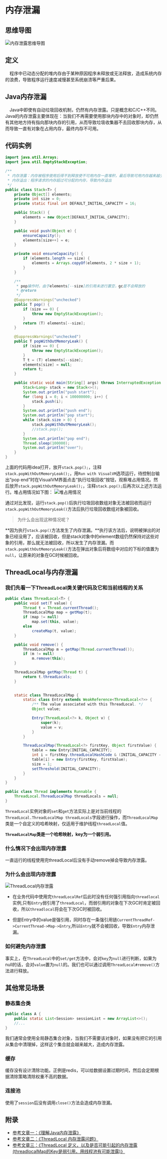 # 内存泄漏

## 思维导图

![内存泄露思维导图](../../xmind/内存泄漏.png)

## 定义

&emsp;程序中已动态分配的堆内存由于某种原因程序未释放或无法释放，造成系统内存的浪费，导致程序运行速度减慢甚至系统崩溃等严重后果。

## Java内存泄漏

&emsp;Java中即使有自动垃圾回收机制，仍然有内存泄露。只是概念和C/C++不同。Java的内存泄露主要体现在：当我们不再需要使用那块内存中的对象时，却仍然有其他地方持有指向那块内存的引用，从而导致垃圾收集器不去回收那块内存，从而导致一直有对象在占用内存，最终内存不可用。

## 代码实例

```java
import java.util.Arrays;
import java.util.EmptyStackException;

/**
 * 内存泄露：内存被程序使用后得不到释放使不可用内存一直堆积，最后导致可用内存越来越少，导致内存溢出
 * 内存溢出：程序请求的内存超过可分配的内存，导致内存溢出
 */
public class Stack<T> {
    private Object[] elements;
    private int size = 0;
    private static final int DEFAULT_INITIAL_CAPACITY = 16;

    public Stack() {
        elements = new Object[DEFAULT_INITIAL_CAPACITY];
    }

    public void push(Object e) {
        ensureCapacity();
        elements[size++] = e;
    }

    private void ensureCapacity() {
        if (elements.length == size) {
            elements = Arrays.copyOf(elements, 2 * size + 1);
        }
    }

    /**
     * pop操作时，由于elements[--size]的引用未进行置空，gc是不会释放的
     * @return
     */
    @SuppressWarnings("unchecked")
    public T pop() {
        if (size == 0) {
            throw new EmptyStackException();
        }
        return (T) elements[--size];
    }

    @SuppressWarnings("unchecked")
    public T popWithOutMemoryLeak() {
        if (size == 0) {
            throw new EmptyStackException();
        }
        T t = (T) elements[--size];
        elements[size] = null;
        return t;
    }

    public static void main(String[] args) throws InterruptedException {
        Stack<Long> stack = new Stack<>();
        System.out.println("push start");
        for (long i = 0; i < 100000000; i++) {
            stack.push(i);
        }
        System.out.println("push end");
        System.out.println("pop start");
        while (stack.size > 0) {
            stack.popWithOutMemoryLeak();
            //stack.pop();
        }
        System.out.println("pop end");
        Thread.sleep(100000);
        System.out.println("over");
    }
}
```

上面的代码用idea打开，放开`stack.pop();`，注释`stack.popWithOutMemoryLeak();`，用`Run with VisualVM`选项运行，待控制台输出“pop end”时在VisualVM界面点击“执行垃圾回收”按钮，观察堆占用情况。然后放开`stack.popWithOutMemoryLeak();`，注释`stack.pop();`后再次以上述方法运行。堆占用情况如下图：
![堆占用情况](../../pictures/堆占用情况1.png)

通过对比发现，运行`stack.pop()`后执行垃圾回收数组对象无法被回收而运行`stack.popWithOutMemoryLeak()`方法后执行垃圾回收数组对象被回收。

>为什么会出现这种情况呢？

**因为执行`stack.pop()`方法发生了内存泄漏。**执行该方法后，说明被弹出的对象已经没用了，应该被回收，但是stack对象中的element数组仍然保持对这些对象的引用，那么就无法被回收，所以发生了内存泄漏。而`stack.popWithOutMemoryLeak()`方法在弹出对象后将数组中对应的下标的值置为`null`，让原来的对象在GC时候被回收。

## ThreadLocal与内存泄漏

### 我们先看一下ThreadLocal类关键代码及它和当前线程的关系

```java
public class ThreadLocal<T> {
    public void set(T value) {
        Thread t = Thread.currentThread();
        ThreadLocalMap map = getMap(t);
        if (map != null)
            map.set(this, value);
        else
            createMap(t, value);
    }

    public void remove() {
        ThreadLocalMap m = getMap(Thread.currentThread());
        if (m != null)
            m.remove(this);
    }

    ThreadLocalMap getMap(Thread t) {
        return t.threadLocals;
    }

    
    static class ThreadLocalMap {
        static class Entry extends WeakReference<ThreadLocal<?>> {
            /** The value associated with this ThreadLocal. */
            Object value;

            Entry(ThreadLocal<?> k, Object v) {
                super(k);
                value = v;
            }
        }

        ThreadLocalMap(ThreadLocal<?> firstKey, Object firstValue) {
            table = new Entry[INITIAL_CAPACITY];
            int i = firstKey.threadLocalHashCode & (INITIAL_CAPACITY - 1);
            table[i] = new Entry(firstKey, firstValue);
            size = 1;
            setThreshold(INITIAL_CAPACITY);
        }
    }
}
```

```java
public class Thread implements Runnable {
    ThreadLocal.ThreadLocalMap threadLocals = null; 
}
```

`ThreadLocal`实例对象的`set`和`get`方法实际上是对当前线程的`ThreadLocal.ThreadLocalMap threadLocals`字段进行操作，而`ThreadLocalMap`类是一个自定义的哈希映射，仅适用于维护线程`threadLocal`值。

**`ThreadLocalMap`类是一个哈希映射，key为一个弱引用。**

### 什么情况下会出现内存泄露

一直运行的线程使用完threadLocal后没有手动remove掉会导致内存泄露。

### 为什么会出现内存泄露

![ThreadLocal内存泄露](../../pictures/ThreadLocal内存泄露.jpg)

- 在业务代码中使用完`threadLocalRef`后此时没有任何强引用指向`threadlocal`实例,只有`Entry`弱引用了`threadLocal`，而弱引用的对象在下次GC时肯定被回收，所以`threadlocal`将会在下次GC时被回收。

- 但是Entry中的value是强引用，同时存在一条强引用链`CurrentThreadRef->CurrentThread->Map->Entry`,所以`Entry`就不会被回收，导致`Entry`内存泄漏。

### 如何避免内存泄露

事实上，在`ThreadLocal`中的`set/get`方法中，会对`key`为`null`进行判断，如果为null的话，会对`value`置为`null`的。我们也可以通过调用`ThreadLocal#remove()`方法进行释放。

## 其他常见场景

### 静态集合类

```java
public class A {
    public static List<Session> sessionList = new ArrayList<>();
    //...
}
```

我们通常会使用全局静态集合对象，当我们不需要该对象时，如果没有把它的引用从集合中清理掉，这样这个集合就会越来越大，造成内存泄露。

### 缓存

缓存没有设计清除功能。正例是redis，可以给数据设置过期时间，然后会定期根据清除策略清除权重不高的数据。

### 连接池

使用了`session`后没有调用`close()`方法会造成内存泄漏。

## 附录

- [参考文章一：《理解Java内存泄露》](https://www.jianshu.com/p/183d32bf15a8)
- [参考文章二：《ThreadLocal 内存泄露问题》](https://blog.csdn.net/JH39456194/article/details/107304997)
- [参考文章三：《ThreadLocal 定义，以及是否可能引起的内存泄露(threadlocalMap的Key是弱引用，用线程池有可能泄露)》](https://www.cnblogs.com/aspirant/p/8991010.html)
